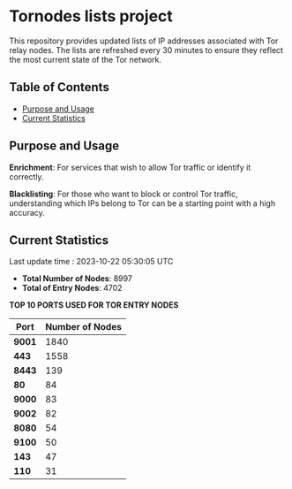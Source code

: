 # Tornodes lists project

This repository provides updated lists of IP addresses associated with Tor relay nodes. The lists are refreshed every 30 minutes to ensure they reflect the most current state of the Tor network.

## Table of Contents

- [Purpose and Usage](#purpose-and-usage)
- [Current Statistics](#current-statistics)


## Purpose and Usage

**Enrichment**: For services that wish to allow Tor traffic or identify it correctly.

**Blacklisting**: For those who want to block or control Tor traffic, understanding which IPs belong to Tor can be a starting point with a high accuracy.

## Current Statistics

Last update time : 2023-10-22 05:30:05 UTC

- **Total Number of Nodes**: 8997
- **Total of Entry Nodes**: 4702

**TOP 10 PORTS USED FOR TOR ENTRY NODES**

| **Port** | **Number of Nodes** |
|------|-----------------|
| **9001**   | 1840  |
| **443**   | 1558  |
| **8443**   | 139  |
| **80**   | 84  |
| **9000**   | 83  |
| **9002**   | 82  |
| **8080**   | 54  |
| **9100**   | 50  |
| **143**   | 47  |
| **110**   | 31  |

